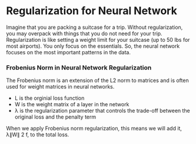 # Regularization for Neural Network

Imagine that you are packing a suitcase for a trip. Without regularization, you may overpack with things that you do not need for your trip. Regularization is like setting a weight limit for your suitcase (up to 50 lbs for most airports). You only focus on the essentials. So, the neural network focuses on the most important patterns in the data. 

### Frobenius Norm in Neural Network Regularization

The Frobenius norm is an extension of the L2 norm to matrices and is often used for weight matrices in neural networks. 

* L is the orginial loss function
* W is the weight matrix of a layer in the network
* λ is the regularization parameter that controls the trade-off between the original loss and the penalty term

When we apply Frobenius norm regularization, this means we will add it, λ∥W∥ 2 f, to the total loss. 
